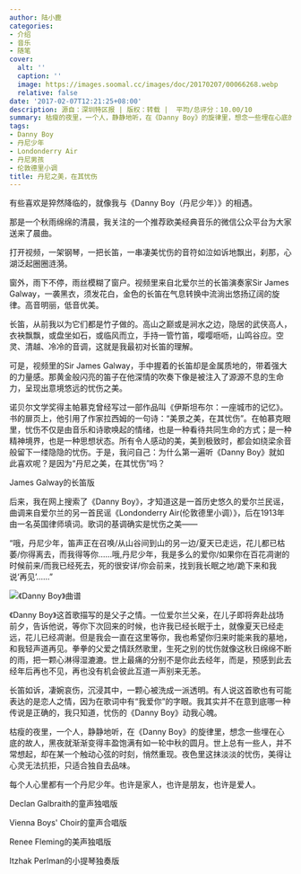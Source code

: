```yaml
---
author: 陆小鹿
categories:
- 介绍
- 音乐
- 随笔
cover:
  alt: ''
  caption: ''
  image: https://images.soomal.cc/images/doc/20170207/00066268.webp
  relative: false
date: '2017-02-07T12:21:25+08:00'
description: 源自：深圳特区报 | 版权：转载 |  平均/总评分：10.00/10
summary: 枯瘦的夜里，一个人，静静地听，在《Danny Boy》的旋律里，想念一些埋在心底的故人，黑夜就渐渐变得丰盈饱满有如一轮中秋的圆月。世上总有一些人，并不常想起，却在某一个触动心弦的时刻，悄然重现。夜色里这抹淡淡的忧伤，美得让心灵无法抗拒，只适合独自去品味……
tags:
- Danny Boy
- 丹尼少年
- Londonderry Air
- 丹尼男孩
- 伦敦德里小调
title: 丹尼之美，在其忧伤
---
```


有些喜欢是猝然降临的，就像我与《Danny Boy（丹尼少年）》的相遇。

那是一个秋雨绵绵的清晨，我关注的一个推荐欧美经典音乐的微信公众平台为大家送来了晨曲。

打开视频，一架钢琴，一把长笛，一串凄美忧伤的音符如泣如诉地飘出，刹那，心湖泛起圈圈涟漪。

窗外，雨下不停，雨丝模糊了窗户。视频里来自北爱尔兰的长笛演奏家Sir James Galway，一袭黑衣，须发花白，金色的长笛在气息转换中流淌出悠扬辽阔的旋律。高音明丽，低音优美。

长笛，从前我以为它们都是竹子做的。高山之巅或是涧水之边，隐居的武侠高人，衣袂飘飘，或盘坐如石，或临风而立，手持一管竹笛，嘤嘤呖呖，山鸣谷应。空灵、清越、冷冷的音调，这就是我最初对长笛的理解。

可是，视频里的Sir James Galway，手中握着的长笛却是金属质地的，带着强大的力量感。那黄金般闪亮的笛子在他深情的吹奏下像是被注入了源源不息的生命力，呈现出意境悠远的忧伤之美。

诺贝尔文学奖得主帕慕克曾经写过一部作品叫《伊斯坦布尔：一座城市的记忆》。书的扉页上，他引用了作家拉西姆的一句诗：“美景之美，在其忧伤”。在帕慕克眼里，忧伤不仅是由音乐和诗歌唤起的情绪，也是一种看待共同生命的方式；是一种精神境界，也是一种思想状态。所有令人感动的美，美到极致时，都会如绕梁余音般留下一缕隐隐的忧伤。于是，我问自己：为什么第一遍听《Danny Boy》就如此喜欢呢？是因为“丹尼之美，在其忧伤”吗？

James Galway的长笛版



后来，我在网上搜索了《Danny Boy》，才知道这是一首历史悠久的爱尔兰民谣，曲调来自爱尔兰的另一首民谣《Londonderry Air(伦敦德里小调）》，后在1913年由一名英国律师填词。歌词的基调确实是忧伤之美――


“哦，丹尼少年，笛声正在召唤/从山谷间到山的另一边/夏天已走远，花儿都已枯萎/你得离去，而我得等你……哦,丹尼少年，我是多么的爱你/如果你在百花凋谢的时候前来/而我已经死去，死的很安详/你会前来，找到我长眠之地/跪下来和我说‘再见’……”


![《Danny Boy》曲谱](https://images.soomal.cc/images/doc/20170207/00066268.webp)





《Danny Boy》这首歌描写的是父子之情。一位爱尔兰父亲，在儿子即将奔赴战场前夕，告诉他说，等你下次回来的时候，也许我已经长眠于土，就像夏天已经走远，花儿已经凋谢。但是我会一直在这里等你，我也希望你归来时能来我的墓地，和我轻声道再见。拳拳的父爱之情跃然歌里，生死之别的忧伤就像这秋日绵绵不断的雨，把一颗心淋得湿漉漉。世上最痛的分别不是你此去经年，而是，预感到此去经年后再也不见，再也没有机会彼此互道一声别来无恙。

长笛如诉，凄婉哀伤，沉浸其中，一颗心被洗成一派透明。有人说这首歌也有可能表达的是恋人之情，因为在歌词中有“我爱你”的字眼。我其实并不在意到底哪一种传说是正确的，我只知道，忧伤的《Danny Boy》动我心魄。

枯瘦的夜里，一个人，静静地听，在《Danny Boy》的旋律里，想念一些埋在心底的故人，黑夜就渐渐变得丰盈饱满有如一轮中秋的圆月。世上总有一些人，并不常想起，却在某一个触动心弦的时刻，悄然重现。夜色里这抹淡淡的忧伤，美得让心灵无法抗拒，只适合独自去品味。

每个人心里都有一个丹尼少年。也许是家人，也许是朋友，也许是爱人。

Declan Galbraith的童声独唱版



Vienna Boys' Choir的童声合唱版



Renee Fleming的美声独唱版



Itzhak Perlman的小提琴独奏版